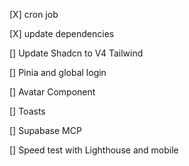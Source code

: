 

[X] cron job

[X] update dependencies

[] Update Shadcn to V4 Tailwind

[] Pinia and global login

[] Avatar Component

[] Toasts

[] Supabase MCP

[] Speed test with Lighthouse and mobile
